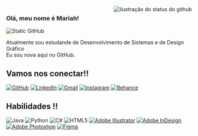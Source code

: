 <img align='right' src="https://github-readme-stats.vercel.app/api?username=devMariah&show_icons=true&title_color=c792ea&text_color=a6accd&icon_color=89ddff&bg_color=292d3e&cache_seconds=2300" alt="ilustração do status do github">

### Olá, meu nome é Mariah!

<img src="https://img.shields.io/static/v1?label=Overview&message=devMariah&color=292d3e&style=for-the-badge&logo=GitHub" alt="Static GitHub">

<p>Atualmente sou estudande de Desenvolvimento de Sistemas e de Design Gráfico<br/> Eu sou nova aqui no GitHub. <br/>  </p>

## Vamos nos conectar!!
[![GitHub](https://img.shields.io/badge/GitHub-292d3e?style=for-the-badge&logo=github&logoColor=white)](https://github.com/devMariah)
[![LinkedIn](https://img.shields.io/badge/LinkedIn-292d3e?style=for-the-badge&logo=linkedin&logoColor=white)](https://br.linkedin.com/in/mariah-queiroz/)
[![Gmail](https://img.shields.io/badge/Gmail-292d3e?style=for-the-badge&logo=gmail&logoColor=white)](mailto:mariaheduardaegi@gmail.com)
[![Instagram](https://img.shields.io/badge/-Instagram-292d3e?style=for-the-badge&logo=instagram&logoColor=white)](https://www.instagram.com/mahxh.exe/)
[![Behance](https://img.shields.io/badge/Behance-292d3e?style=for-the-badge&logo=behance&logoColor=white)](#)

## Habilidades !!
![Java](https://img.shields.io/badge/java-292d3e.svg?style=for-the-badge&logo=openjdk&logoColor=white)
![Python](https://img.shields.io/badge/python-292d3e?style=for-the-badge&logo=python&logoColor=white)
![C#](https://img.shields.io/badge/C%23-292d3e?style=for-the-badge&logo=c-sharp&logoColor=white)
![HTML5](https://img.shields.io/badge/HTML5-292d3e?style=for-the-badge&logo=html5&logoColor=white)
[![Adobe Illustrator](https://img.shields.io/badge/Adobe%20Illustrator-292d3e?style=for-the-badge&logo=adobe%20illustrator&logoColor=white)](#)
[![Adobe InDesign](https://img.shields.io/badge/Adobe%20InDesign-292d3e?style=for-the-badge&logo=adobeindesign&logoColor=white)](#)
[![Adobe Photoshop](https://img.shields.io/badge/Adobe%20Photoshop-292d3e?style=for-the-badge&logo=Adobe%20Photoshop&logoColor=white)](#)
[![Figma](https://img.shields.io/badge/Figma-292d3e?style=for-the-badge&logo=figma&logoColor=white)](#)
